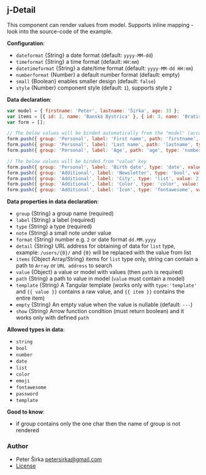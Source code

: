 ## j-Detail

This component can render values from model. Supports inline mapping - look into the source-code of the example.

__Configuration__:

- `dateformat` {String} a date format (default: `yyyy-MM-dd`)
- `timeformat` {String} a time format (default: `HH:mm`)
- `datetimeformat` {String} a date/time format (default: `yyyy-MM-dd HH:mm`)
- `numberformat` {Number} a default number format (default: empty)
- `small` {Boolean} enables smaller design (default: `false`)
- `style` {Number} component style (default: `1`), supports style `2`

__Data declaration__:

```javascript
var model = { firstname: 'Peter', lastname: 'Širka', age: 33 };
var items = [{ id: 2, name: 'Banská Bystrica' }, { id: 3, name: 'Bratislava' }];
var form = [];

// The below values will be binded automatically from the "model" (according to the "path" field) because they contain "path" field
form.push({ group: 'Personal', label: 'First name', path: 'firstname', type: 'string', value: model, note: 'This is first name' });
form.push({ group: 'Personal', label: 'Last name', path: 'lastname', type: 'string', value: model, placeholder: 'String' });
form.push({ group: 'Personal', label: 'Age', path: 'age', type: 'number', value: model });

// The below values will be binded from "value" key
form.push({ group: 'Personal', label: 'Birth date', type: 'date', value: NOW });
form.push({ group: 'Additional', label: 'Newsletter', type: 'bool', value: true });
form.push({ group: 'Additional', label: 'City', type: 'list', value: 2, items: 'items' });
form.push({ group: 'Additional', label: 'Color', type: 'color', value: '#e73323' });
form.push({ group: 'Additional', label: 'Icon', type: 'fontawesome', value: 'fas fa-home' });
```

__Data properties in data declaration__:

- `group` {String} a group name (required)
- `label` {String} a label (required)
- `type` {String} a type (required)
- `note` {String} a small note under value
- `format` {String} number e.g. `2` or date format `dd.MM.yyyy`
- `detail` {String} URL address for obtaining of data for `list` type, example: `/users/{0}/` and `{0}` will be replaced with the value from list
- `items` {Object Array/String} items for `list` type only, string can contain a path to `Array` or `URL address` to search
- `value` {Object} a value or model with values (then `path` is required)
- `path` {String} a path to value in model (`value` must contain a model)
- `template` {String} A Tangular template (works only with `type:'template'` and `{{ value }}` contains a raw value, and `{{ item }}` contains the entire item)
- `empty` {String} An empty value when the value is nullable (default: `---`)
- `show` {String} Arrow function condition (must return boolean) and it works only with defined `path`

__Allowed types in data__:

- `string`
- `bool`
- `number`
- `date`
- `list`
- `color`
- `emoji`
- `fontawesome`
- `password`
- `template`

__Good to know__:

- if group contains only the one char then the name of group is not rendered

### Author

- Peter Širka <petersirka@gmail.com>
- [License](https://www.totaljs.com/license/)
